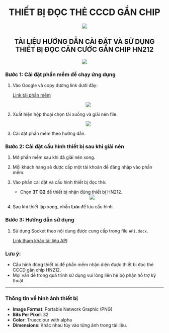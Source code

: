 <div align="center">
   <h1>THIẾT BỊ ĐỌC THẺ CCCD GẮN CHIP</h1>
</div>

<div align="center">
    <img src="https://i.imgur.com/noFPl7U.png">
</div>

<div align="center">
   <h2>TÀI LIỆU HƯỚNG DẪN CÀI ĐẶT VÀ SỬ DỤNG THIẾT BỊ ĐỌC CĂN CƯỚC GẮN CHIP HN212</h2>
   <img src="https://i.imgur.com/LFsxhvl.png">
</div>

### Bước 1: Cài đặt phần mềm để chạy ứng dụng

1. Vào Google và copy đường link dưới đây:

   [Link tải phần mềm](https://drive.google.com/drive/folders/1j3hL46TrraXw3fYymkY0bAO8uqoQkbqt)
   <div align="center">
       <img src="https://i.imgur.com/qsMqgVw.png">
   </div>

2. Xuất hiện hộp thoại chọn tải xuống và giải nén file.
   <div align="center">
       <img src="https://i.imgur.com/19gdADn.png">
   </div>
3. Cài đặt phần mềm theo hướng dẫn.

### Bước 2: Cài đặt cấu hình thiết bị sau khi giải nén

1. Mở phần mềm sau khi đã giải nén xong.
2. Mỗi khách hàng sẽ được cấp một tài khoản để đăng nhập vào phần mềm.
3. Vào phần cài đặt và cấu hình thiết bị đọc thẻ:

   - Chọn **3T G2** để thiết bị nhận đúng thiết bị HN212.
      <div align="center">
       <img src="https://i.imgur.com/hArzFyz.png">
   </div>

4. Sau khi thiết lập xong, nhấn **Lưu** để lưu cấu hình.

### Bước 3: Hướng dẫn sử dụng

1. Sử dụng Socket theo nội dung được cung cấp trong file `API.docx`.

   [Link tham khảo tài liệu API](https://docs.google.com/document/d/1gbvx9jAgpP3Msm1rCNT_nYdBxGIUE-mb/edit)

### Lưu ý:

- Cấu hình đúng thiết bị để phần mềm nhận diện được thiết bị đọc thẻ CCCD gắn chip HN212.
- Mọi vấn đề trong quá trình sử dụng vui lòng liên hệ bộ phận hỗ trợ kỹ thuật.

---

### Thông tin về hình ảnh thiết bị

- **Image Format**: Portable Network Graphic (PNG)
- **Bits Per Pixel**: 32
- **Color**: Truecolour with alpha
- **Dimensions**: Khác nhau tùy vào từng ảnh trong tài liệu.
